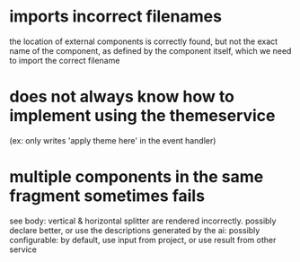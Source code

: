 # imports incorrect filenames 
the location of external components is correctly found, but not the exact name of the component, 
as defined by the component itself, which we need to import the correct filename

# does not always know how to implement using the themeservice 
(ex: only writes 'apply theme here' in the event handler)
# multiple components in the same fragment sometimes fails
see body: vertical & horizontal splitter are rendered incorrectly. possibly declare better, or use the descriptions generated by the ai: possibly configurable: by default, use input from project, or use result from other service